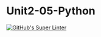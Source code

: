 # Unit2-05-Python

[![GitHub's Super Linter](https://github.com/crestel-ong/Unit2-05-Python/workflows/GitHub's%20Super%20Linter/badge.svg)](https://github.com/crestel-ong/Unit2-05-Python/actions)
